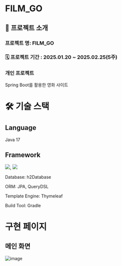 # FILM_GO
## 🎀 프로젝트 소개
### 프로젝트 명: FILM_GO
### 🗓️ 프로젝트 기간 : 2025.01.20 ~ 2025.02.25(5주)
### 개인 프로젝트
Spring Boot를 활용한 영화 사이트

# 🛠️ 기술 스택
## Language
Java 17
## Framework 
<img src="https://img.shields.io/badge/springboot-6DB33F?style=for-the-badge&logo=springboot&logoColor=white">, <img src="https://img.shields.io/badge/springsecurity-6DB33F?style=for-the-badge&logo=springsecurity&logoColor=white">

Database: h2Database

ORM: JPA, QueryDSL

Template Engine: Thymeleaf

Build Tool: Gradle

# 구현 페이지
## 메인 화면
![image](https://github.com/user-attachments/assets/43bf92ed-2996-483a-89b5-32f13263a566)


